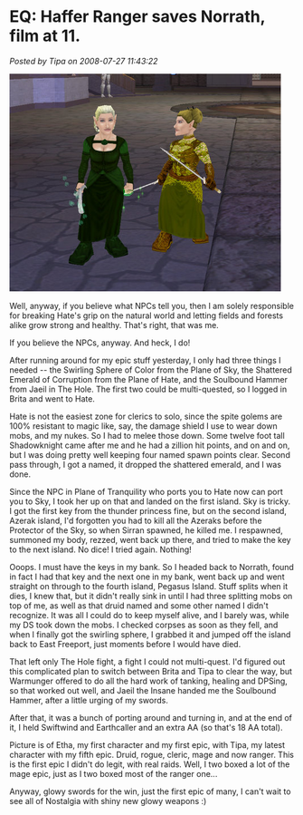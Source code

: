 # EQ: Haffer Ranger saves Norrath, film at 11.

*Posted by Tipa on 2008-07-27 11:43:22*

![](../uploads/2008/07/eqgame-2008-07-27-11-08-37-31.jpg "eqgame-2008-07-27-11-08-37-31")

Well, anyway, if you believe what NPCs tell you, then I am solely responsible for breaking Hate's grip on the natural world and letting fields and forests alike grow strong and healthy. That's right, that was me.

If you believe the NPCs, anyway. And heck, I do! 

After running around for my epic stuff yesterday, I only had three things I needed -- the Swirling Sphere of Color from the Plane of Sky, the Shattered Emerald of Corruption from the Plane of Hate, and the Soulbound Hammer from Jaeil in The Hole. The first two could be multi-quested, so I logged in Brita and went to Hate.

Hate is not the easiest zone for clerics to solo, since the spite golems are 100% resistant to magic like, say, the damage shield I use to wear down mobs, and my nukes. So I had to melee those down. Some twelve foot tall Shadowknight came after me and he had a zillion hit points, and on and on, but I was doing pretty well keeping four named spawn points clear. Second pass through, I got a named, it dropped the shattered emerald, and I was done.

Since the NPC in Plane of Tranquility who ports you to Hate now can port you to Sky, I took her up on that and landed on the first island. Sky is tricky. I got the first key from the thunder princess fine, but on the second island, Azerak island, I'd forgotten you had to kill all the Azeraks before the Protector of the Sky, so when Sirran spawned, he killed me. I respawned, summoned my body, rezzed, went back up there, and tried to make the key to the next island. No dice! I tried again. Nothing!

Ooops. I must have the keys in my bank. So I headed back to Norrath, found in fact I had that key and the next one in my bank, went back up and went straight on through to the fourth island, Pegasus Island. Stuff splits when it dies, I knew that, but it didn't really sink in until I had three splitting mobs on top of me, as well as that druid named and some other named I didn't recognize. It was all I could do to keep myself alive, and I barely was, while my DS took down the mobs. I checked corpses as soon as they fell, and when I finally got the swirling sphere, I grabbed it and jumped off the island back to East Freeport, just moments before I would have died.

That left only The Hole fight, a fight I could not multi-quest. I'd figured out this complicated plan to switch between Brita and Tipa to clear the way, but Warmunger offered to do all the hard work of tanking, healing and DPSing, so that worked out well, and Jaeil the Insane handed me the Soulbound Hammer, after a little urging of my swords.

After that, it was a bunch of porting around and turning in, and at the end of it, I held Swiftwind and Earthcaller and an extra AA (so that's 18 AA total).

Picture is of Etha, my first character and my first epic, with Tipa, my latest character with my fifth epic. Druid, rogue, cleric, mage and now ranger. This is the first epic I didn't do legit, with real raids. Well, I two boxed a lot of the mage epic, just as I two boxed most of the ranger one...

Anyway, glowy swords for the win, just the first epic of many, I can't wait to see all of Nostalgia with shiny new glowy weapons :)

